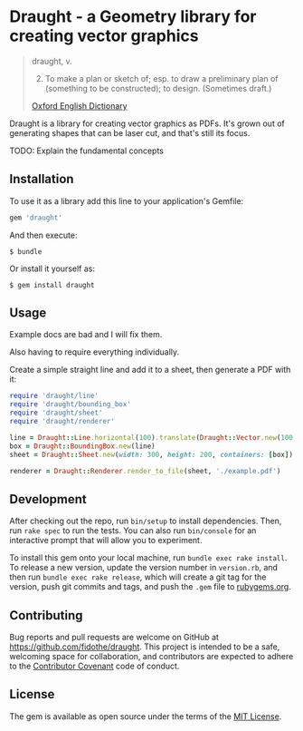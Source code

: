 # Draught - a Geometry library for creating vector graphics

> draught, v.
>
> 2. To make a plan or sketch of; esp. to draw a preliminary plan of (something to be constructed); to design. (Sometimes draft.)
>
> [Oxford English Dictionary](http://www.oed.com/view/Entry/57521?result=2&rskey=9oHsDI)

Draught is a library for creating vector graphics as PDFs. It's grown out of generating shapes that can be laser cut, and that's still its focus.

TODO: Explain the fundamental concepts

## Installation

To use it as a library add this line to your application's Gemfile:

```ruby
gem 'draught'
```

And then execute:

    $ bundle

Or install it yourself as:

    $ gem install draught

## Usage

Example docs are bad and I will fix them.

Also having to require everything individually.

Create a simple straight line and add it to a sheet, then generate a PDF with it:

```ruby
require 'draught/line'
require 'draught/bounding_box'
require 'draught/sheet'
require 'draught/renderer'

line = Draught::Line.horizontal(100).translate(Draught::Vector.new(100,100))
box = Draught::BoundingBox.new(line)
sheet = Draught::Sheet.new(width: 300, height: 200, containers: [box])

renderer = Draught::Renderer.render_to_file(sheet, './example.pdf')
```

## Development

After checking out the repo, run `bin/setup` to install dependencies. Then, run `rake spec` to run the tests. You can also run `bin/console` for an interactive prompt that will allow you to experiment.

To install this gem onto your local machine, run `bundle exec rake install`. To release a new version, update the version number in `version.rb`, and then run `bundle exec rake release`, which will create a git tag for the version, push git commits and tags, and push the `.gem` file to [rubygems.org](https://rubygems.org).

## Contributing

Bug reports and pull requests are welcome on GitHub at https://github.com/fidothe/draught. This project is intended to be a safe, welcoming space for collaboration, and contributors are expected to adhere to the [Contributor Covenant](http://contributor-covenant.org) code of conduct.

## License

The gem is available as open source under the terms of the [MIT License](http://opensource.org/licenses/MIT).

